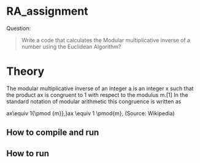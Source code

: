 # RA_assignment

Question:
> Write a code that calculates the Modular multiplicative inverse of a number using the Euclidean Algorithm?

# Theory
The modular multiplicative inverse of an integer a is an integer x such that the product ax is congruent to 1 with respect to the modulus m.[1] In the standard notation of modular arithmetic this congruence is written as

ax\equiv 1{\pmod {m}},}ax \equiv 1 \pmod{m}, (Source: Wikipedia)


## How to compile and run


## How to run 